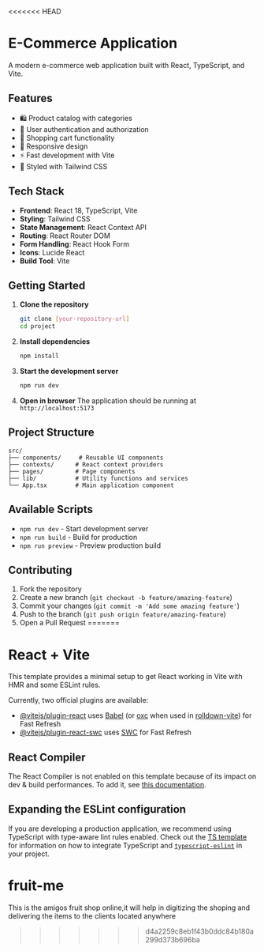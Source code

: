 <<<<<<< HEAD
# E-Commerce Application

A modern e-commerce web application built with React, TypeScript, and Vite.

## Features

- 🛍️ Product catalog with categories
- 🔐 User authentication and authorization
- 🛒 Shopping cart functionality
- 📱 Responsive design
- ⚡ Fast development with Vite
- 🎨 Styled with Tailwind CSS

## Tech Stack

- **Frontend**: React 18, TypeScript, Vite
- **Styling**: Tailwind CSS
- **State Management**: React Context API
- **Routing**: React Router DOM
- **Form Handling**: React Hook Form
- **Icons**: Lucide React
- **Build Tool**: Vite

## Getting Started

1. **Clone the repository**
   ```bash
   git clone [your-repository-url]
   cd project
   ```

2. **Install dependencies**
   ```bash
   npm install
   ```

3. **Start the development server**
   ```bash
   npm run dev
   ```

4. **Open in browser**
   The application should be running at `http://localhost:5173`

## Project Structure

```
src/
├── components/     # Reusable UI components
├── contexts/      # React context providers
├── pages/         # Page components
├── lib/           # Utility functions and services
└── App.tsx        # Main application component
```

## Available Scripts

- `npm run dev` - Start development server
- `npm run build` - Build for production
- `npm run preview` - Preview production build

## Contributing

1. Fork the repository
2. Create a new branch (`git checkout -b feature/amazing-feature`)
3. Commit your changes (`git commit -m 'Add some amazing feature'`)
4. Push to the branch (`git push origin feature/amazing-feature`)
5. Open a Pull Request
=======
# React + Vite

This template provides a minimal setup to get React working in Vite with HMR and some ESLint rules.

Currently, two official plugins are available:

- [@vitejs/plugin-react](https://github.com/vitejs/vite-plugin-react/blob/main/packages/plugin-react) uses [Babel](https://babeljs.io/) (or [oxc](https://oxc.rs) when used in [rolldown-vite](https://vite.dev/guide/rolldown)) for Fast Refresh
- [@vitejs/plugin-react-swc](https://github.com/vitejs/vite-plugin-react/blob/main/packages/plugin-react-swc) uses [SWC](https://swc.rs/) for Fast Refresh

## React Compiler

The React Compiler is not enabled on this template because of its impact on dev & build performances. To add it, see [this documentation](https://react.dev/learn/react-compiler/installation).

## Expanding the ESLint configuration

If you are developing a production application, we recommend using TypeScript with type-aware lint rules enabled. Check out the [TS template](https://github.com/vitejs/vite/tree/main/packages/create-vite/template-react-ts) for information on how to integrate TypeScript and [`typescript-eslint`](https://typescript-eslint.io) in your project.
# fruit-me
This is the amigos fruit shop online,it will help in digitizing the shoping and delivering the items to the clients located anywhere
>>>>>>> d4a2259c8eb1f43b0ddc84b180a299d373b696ba
